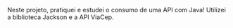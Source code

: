 Neste projeto, pratiquei e estudei o consumo de uma API com Java!
Utilizei a biblioteca Jackson e a API ViaCep.
